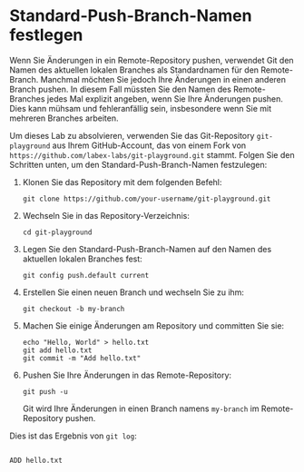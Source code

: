 # Standard-Push-Branch-Namen festlegen

Wenn Sie Änderungen in ein Remote-Repository pushen, verwendet Git den Namen des aktuellen lokalen Branches als Standardnamen für den Remote-Branch. Manchmal möchten Sie jedoch Ihre Änderungen in einen anderen Branch pushen. In diesem Fall müssten Sie den Namen des Remote-Branches jedes Mal explizit angeben, wenn Sie Ihre Änderungen pushen. Dies kann mühsam und fehleranfällig sein, insbesondere wenn Sie mit mehreren Branches arbeiten.

Um dieses Lab zu absolvieren, verwenden Sie das Git-Repository `git-playground` aus Ihrem GitHub-Account, das von einem Fork von `https://github.com/labex-labs/git-playground.git` stammt. Folgen Sie den Schritten unten, um den Standard-Push-Branch-Namen festzulegen:

1. Klonen Sie das Repository mit dem folgenden Befehl:
   ```
   git clone https://github.com/your-username/git-playground.git
   ```
2. Wechseln Sie in das Repository-Verzeichnis:
   ```
   cd git-playground
   ```
3. Legen Sie den Standard-Push-Branch-Namen auf den Namen des aktuellen lokalen Branches fest:
   ```
   git config push.default current
   ```
4. Erstellen Sie einen neuen Branch und wechseln Sie zu ihm:
   ```
   git checkout -b my-branch
   ```
5. Machen Sie einige Änderungen am Repository und committen Sie sie:
   ```
   echo "Hello, World" > hello.txt
   git add hello.txt
   git commit -m "Add hello.txt"
   ```
6. Pushen Sie Ihre Änderungen in das Remote-Repository:
   ```
   git push -u
   ```
   Git wird Ihre Änderungen in einen Branch namens `my-branch` im Remote-Repository pushen.

Dies ist das Ergebnis von `git log`:

```shell

ADD hello.txt
```
